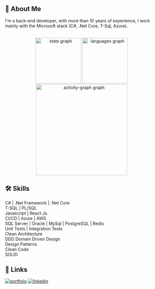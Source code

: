 
## 🚀 About Me
I'm a back-end developer, with more than 10 years of experience, I work mainly with the Microsoft stack (C#, .Net Core, T-Sql, Azure).

<br/>

<div align="center">
  <img src="https://github-readme-stats.vercel.app/api?username=daniloitagyba&hide_title=false&hide_rank=false&show_icons=true&include_all_commits=true&count_private=true&disable_animations=false&theme=dark&locale=en&hide_border=false&order=1" height="150" alt="stats graph"  />
  <img src="https://github-readme-stats.vercel.app/api/top-langs?username=daniloitagyba&locale=en&hide_title=false&layout=compact&card_width=320&langs_count=5&theme=dark&hide_border=false&order=2" height="150" alt="languages graph"  />
  <img src="https://github-readme-activity-graph.vercel.app/graph?username=daniloitagyba&radius=16&theme=github-dark&area=true&order=5" height="300" alt="activity-graph graph"  />
</div>

###


## 🛠 Skills
C# | .Net  Framework | .Net Core <br/>
T-SQL | PL/SQL <br/>
Javascript | React Js<br/>
CI/CD | Azure | AWS <br/>
SQL Server | Oracle |  MySql |  PostgreSQL | Redis <br/>
Unit Tests | Integration Tests <br/>
Clean Architecture <br/>
DDD Domain Driven Design<br/>
Design Patterns<br/>
Clean Code<br/>
SOLID<br/>


## 🔗 Links
[![portfolio](https://img.shields.io/badge/my_portfolio-000?style=for-the-badge&logo=ko-fi&logoColor=white)](https://github.com/daniloitagyba)
[![linkedin](https://img.shields.io/badge/linkedin-0A66C2?style=for-the-badge&logo=linkedin&logoColor=white)](https://www.linkedin.com/in/danilo-itagyba/)

